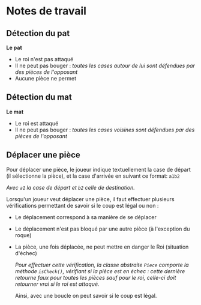 # Notes de travail

Détection du pat
---

**Le pat**

- Le roi n'est pas attaqué
- Il ne peut pas bouger : *toutes les cases autour de lui sont défendues par des pièces de l'opposant*
- Aucune pièce ne permet 

Détection du mat
---

**Le mat**

- Le roi est attaqué
- Il ne peut pas bouger : *toutes les cases voisines sont défendues par des pièces de l'opposant*

Déplacer une pièce
---

Pour déplacer une pièce, le joueur indique textuellement la case de départ (il sélectionne la pièce), et la case d'arrivée en suivant ce format: `a1b2`

*Avec `a1` la case de départ et `b2` celle de destination.*

Lorsqu'un joueur veut déplacer une pièce, il faut effectuer plusieurs vérifications permettant de savoir si le coup est légal ou non :

- Le déplacement correspond à sa manière de se déplacer
  
- Le déplacement n'est pas bloqué par une autre pièce (à l'exception du roque)
  
- La pièce, une fois déplacée, ne peut mettre en danger le Roi (situation d'échec)
  
  *Pour effectuer cette vérification, la classe abstraite `Piece` comporte la méthode `isCheck()`, 
  vérifiant si la pièce est en échec : cette dernière retourne faux pour toutes les pièces sauf pour le roi, 
  celle-ci doit retourner vrai si le roi est attaqué.*
  
  Ainsi, avec une boucle on peut savoir si le coup est légal.